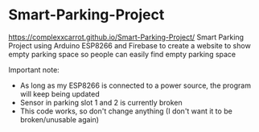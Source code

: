 # Smart-Parking-Project
https://complexxcarrot.github.io/Smart-Parking-Project/
Smart Parking Project using Arduino ESP8266 and Firebase to create a website to show empty parking space so people can easily find empty parking space

Important note: 
- As long as my ESP8266 is connected to a power source, the program will keep being updated
- Sensor in parking slot 1 and 2 is currently broken
- This code works, so don't change anything (I don't want it to be broken/unusable again)
